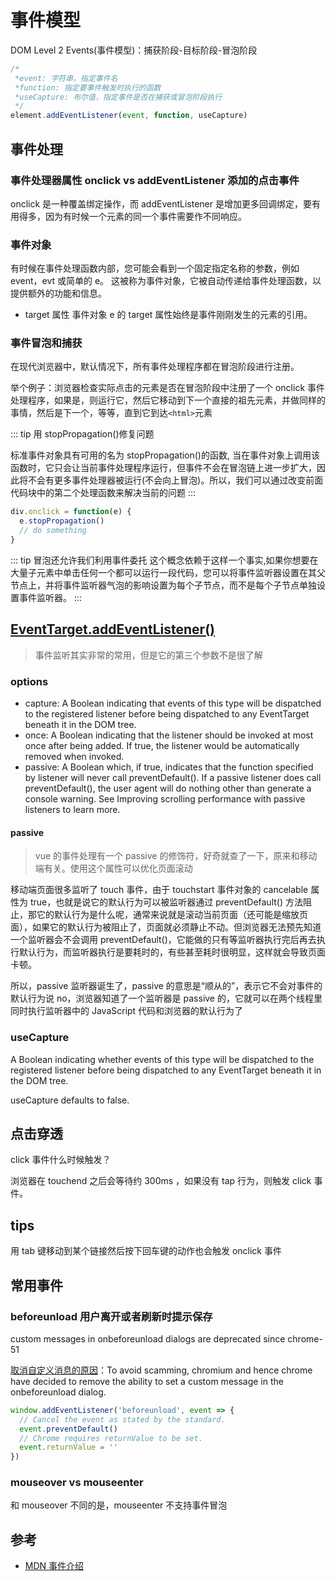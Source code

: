 # 事件模型

DOM Level 2 Events(事件模型)：捕获阶段-目标阶段-冒泡阶段

```js
/*
 *event: 字符串，指定事件名
 *function: 指定要事件触发时执行的函数
 *useCapture: 布尔值，指定事件是否在捕获或冒泡阶段执行
 */
element.addEventListener(event, function, useCapture)
```

## 事件处理

### 事件处理器属性 onclick vs addEventListener 添加的点击事件

onclick 是一种覆盖绑定操作，而 addEventListener 是增加更多回调绑定，要有用得多，因为有时候一个元素的同一个事件需要作不同响应。

### 事件对象

有时候在事件处理函数内部，您可能会看到一个固定指定名称的参数，例如 event，evt 或简单的 e。 这被称为事件对象，它被自动传递给事件处理函数，以提供额外的功能和信息。

- target 属性
  事件对象 e 的 target 属性始终是事件刚刚发生的元素的引用。

### 事件冒泡和捕获

在现代浏览器中，默认情况下，所有事件处理程序都在冒泡阶段进行注册。

举个例子：浏览器检查实际点击的元素是否在冒泡阶段中注册了一个 onclick 事件处理程序，如果是，则运行它，然后它移动到下一个直接的祖先元素，并做同样的事情，然后是下一个，等等，直到它到达`<html>`元素

::: tip 用 stopPropagation()修复问题

标准事件对象具有可用的名为 stopPropagation()的函数, 当在事件对象上调用该函数时，它只会让当前事件处理程序运行，但事件不会在冒泡链上进一步扩大，因此将不会有更多事件处理器被运行(不会向上冒泡)。所以，我们可以通过改变前面代码块中的第二个处理函数来解决当前的问题
:::

```js
div.onclick = function(e) {
  e.stopPropagation()
  // do something
}
```

::: tip 冒泡还允许我们利用事件委托
这个概念依赖于这样一个事实,如果你想要在大量子元素中单击任何一个都可以运行一段代码，您可以将事件监听器设置在其父节点上，并将事件监听器气泡的影响设置为每个子节点，而不是每个子节点单独设置事件监听器。
:::

## [EventTarget.addEventListener()](https://developer.mozilla.org/en-US/docs/Web/API/EventTarget/addEventListener)

> 事件监听其实非常的常用，但是它的第三个参数不是很了解

### options

- capture: A Boolean indicating that events of this type will be dispatched to the registered listener before being dispatched to any EventTarget beneath it in the DOM tree.
- once: A Boolean indicating that the listener should be invoked at most once after being added. If true, the listener would be automatically removed when invoked.
- passive: A Boolean which, if true, indicates that the function specified by listener will never call preventDefault(). If a passive listener does call preventDefault(), the user agent will do nothing other than generate a console warning. See Improving scrolling performance with passive listeners to learn more.

#### passive

> vue 的事件处理有一个 passive 的修饰符，好奇就查了一下，原来和移动端有关。使用这个属性可以优化页面滚动

移动端页面很多监听了 touch 事件，由于 touchstart 事件对象的 cancelable 属性为 true，也就是说它的默认行为可以被监听器通过 preventDefault() 方法阻止，那它的默认行为是什么呢，通常来说就是滚动当前页面（还可能是缩放页面），如果它的默认行为被阻止了，页面就必须静止不动。但浏览器无法预先知道一个监听器会不会调用 preventDefault()，它能做的只有等监听器执行完后再去执行默认行为，而监听器执行是要耗时的，有些甚至耗时很明显，这样就会导致页面卡顿。

所以，passive 监听器诞生了，passive 的意思是“顺从的”，表示它不会对事件的默认行为说 no，浏览器知道了一个监听器是 passive 的，它就可以在两个线程里同时执行监听器中的 JavaScript 代码和浏览器的默认行为了

### useCapture

A Boolean indicating whether events of this type will be dispatched to the registered listener before being dispatched to any EventTarget beneath it in the DOM tree.

useCapture defaults to false.

## 点击穿透

click 事件什么时候触发？

浏览器在 touchend 之后会等待约 300ms ，如果没有 tap 行为，则触发 click 事件。

## tips

用 tab 键移动到某个链接然后按下回车键的动作也会触发 onclick 事件

## 常用事件

### beforeunload 用户离开或者刷新时提示保存

custom messages in onbeforeunload dialogs are deprecated since chrome-51

[取消自定义消息的原因](https://stackoverflow.com/questions/37782104/javascript-onbeforeunload-not-showing-custom-message)：To avoid scamming, chromium and hence chrome have decided to remove the ability to set a custom message in the onbeforeunload dialog.

```js
window.addEventListener('beforeunload', event => {
  // Cancel the event as stated by the standard.
  event.preventDefault()
  // Chrome requires returnValue to be set.
  event.returnValue = ''
})
```

### mouseover vs mouseenter

和 mouseover 不同的是，mouseenter 不支持事件冒泡

## 参考

- [MDN 事件介绍](https://developer.mozilla.org/zh-CN/docs/Learn/JavaScript/Building_blocks/Events)
